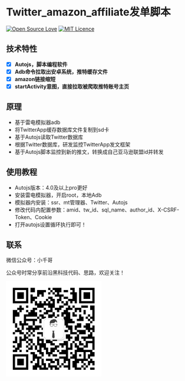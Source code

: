 # Twitter_amazon_affiliate发单脚本

[![Open Source Love](https://badges.frapsoft.com/os/v1/open-source.svg?v=103)](https://github.com/ellerbrock/open-source-badge/) [![MIT Licence](https://badges.frapsoft.com/os/mit/mit.svg?v=103)](https://opensource.org/licenses/mit-license.php)      


##  技术特性

- [x] **Autojs，脚本编程软件**
- [x] **Adb命令拉取出安卓系统，推特缓存文件**
- [x] **amazon链接缩短**
- [x] **startActivity意图，直接拉取被爬取推特账号主页**

## 原理

- 基于雷电模拟器adb
- 将TwitterApp缓存数据库文件复制到sd卡
- 基于Autojs读取Twitter数据库
- 根据Twitter数据库，研发监控TwitterApp发文框架
- 基于Autojs脚本监控到新的推文，转换成自己亚马逊联盟id并转发

## 使用教程

- Autojs版本：4.0及以上pro更好
- 安装雷电模拟器，开启root，本地Adb
- 模拟器内安装：ssr、mt管理器、Twitter、Autojs
- 修改代码内配置参数：amid、tw_id、sql_name、author_id、X-CSRF-Token、Cookie
- 打开autojs设置循环执行即可！


## 联系

微信公众号：小千哥

公众号时常分享前沿黑科技代码、思路，欢迎关注！
<div 对齐=居中>
<img src="img/j.png"/>
</div>
